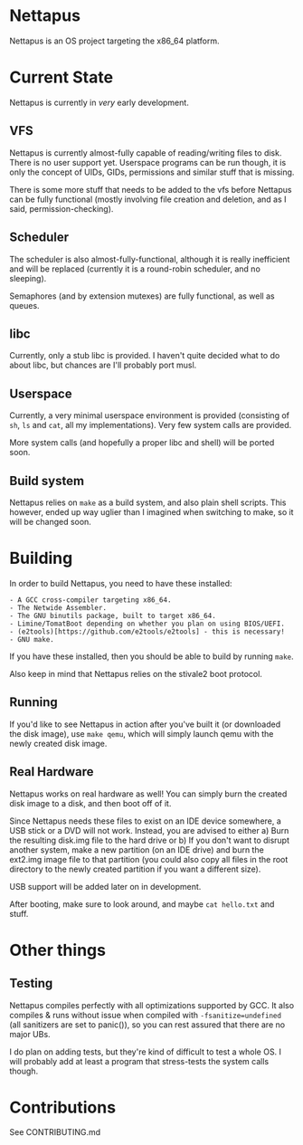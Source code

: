 # Nettapus
Nettapus is an OS project targeting the x86_64 platform.

# Current State
Nettapus is currently in *very* early development.

## VFS
Nettapus is currently almost-fully capable of reading/writing files to disk.
There is no user support yet. Userspace programs can be run though, it is only
the concept of UIDs, GIDs, permissions and similar stuff that is missing.

There is some more stuff that needs to be added to the vfs before Nettapus can be
fully functional (mostly involving file creation and deletion, and as I said,
permission-checking).

## Scheduler
The scheduler is also almost-fully-functional, although it is really inefficient and will
be replaced (currently it is a round-robin scheduler, and no sleeping).

Semaphores (and by extension mutexes) are fully functional, as well as queues.

## libc
Currently, only a stub libc is provided. I haven't quite decided what to do about
libc, but chances are I'll probably port musl.

## Userspace
Currently, a very minimal userspace environment is provided (consisting of `sh`,
`ls` and `cat`, all my implementations). Very few system calls are provided.

More system calls (and hopefully a proper libc and shell) will be ported soon.

## Build system
Nettapus relies on `make` as a build system, and also plain shell scripts.
This however, ended up way uglier than I imagined when switching to make, so
it will be changed soon.

# Building
In order to build Nettapus, you need to have these installed:

	- A GCC cross-compiler targeting x86_64.
	- The Netwide Assembler.
	- The GNU binutils package, built to target x86_64.
	- Limine/TomatBoot depending on whether you plan on using BIOS/UEFI.
	- (e2tools)[https://github.com/e2tools/e2tools] - this is necessary!
	- GNU make.

If you have these installed, then you should be able to build by running `make`.

Also keep in mind that Nettapus relies on the stivale2 boot protocol.

## Running
If you'd like to see Nettapus in action after you've built it (or downloaded the disk image),
use `make qemu`, which will simply launch qemu with the newly created disk image.

## Real Hardware
Nettapus works on real hardware as well! You can simply burn the created disk
image to a disk, and then boot off of it.

Since Nettapus needs these files to exist on an IDE device somewhere, a USB stick
or a DVD will not work. Instead, you are advised to either a) Burn the resulting
disk.img file to the hard drive or b) If you don't want to disrupt another system,
make a new partition (on an IDE drive) and burn the ext2.img image file to that
partition (you could also copy all files in the root directory to the newly created
partition if you want a different size).

USB support will be added later on in development.

After booting, make sure to look around, and maybe `cat hello.txt` and stuff.

# Other things
## Testing
Nettapus compiles perfectly with all optimizations supported by GCC. It also
compiles & runs without issue when compiled with `-fsanitize=undefined` (all
sanitizers are set to panic()), so you can rest assured that there are no major
UBs.

I do plan on adding tests, but they're kind of difficult to test a whole OS. I
will probably add at least a program that stress-tests the system calls though.

# Contributions
See CONTRIBUTING.md

